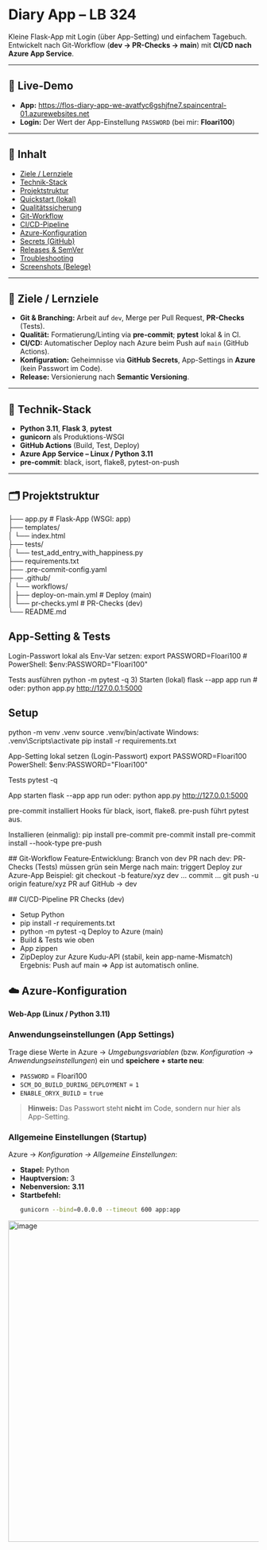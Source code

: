 # Diary App – LB 324

Kleine Flask-App mit Login (über App-Setting) und einfachem Tagebuch.  
Entwickelt nach Git-Workflow (**dev → PR-Checks → main**) mit **CI/CD nach Azure App Service**.

---

## 🔗 Live-Demo

- **App:** https://flos-diary-app-we-avatfyc6gshjfne7.spaincentral-01.azurewebsites.net  
- **Login:** Der Wert der App-Einstellung `PASSWORD` (bei mir: **Floari100**)

---

## 🧭 Inhalt

- [Ziele / Lernziele](#-ziele--lernziele)
- [Technik-Stack](#-technik-stack)
- [Projektstruktur](#-projektstruktur)
- [Quickstart (lokal)](#-quickstart-lokal)
- [Qualitätssicherung](#-qualitätssicherung)
- [Git-Workflow](#-git-workflow)
- [CI/CD-Pipeline](#-cicd-pipeline)
- [Azure-Konfiguration](#-azure-konfiguration)
- [Secrets (GitHub)](#-secrets-github)
- [Releases & SemVer](#-releases--semver)
- [Troubleshooting](#-troubleshooting)
- [Screenshots (Belege)](#-screenshots-belege)

---

## 🎯 Ziele / Lernziele

- **Git & Branching:** Arbeit auf `dev`, Merge per Pull Request, **PR-Checks** (Tests).  
- **Qualität:** Formatierung/Linting via **pre-commit**; **pytest** lokal & in CI.  
- **CI/CD:** Automatischer Deploy nach Azure beim Push auf `main` (GitHub Actions).  
- **Konfiguration:** Geheimnisse via **GitHub Secrets**, App-Settings in **Azure** (kein Passwort im Code).  
- **Release:** Versionierung nach **Semantic Versioning**.

---

## 🧰 Technik-Stack

- **Python 3.11**, **Flask 3**, **pytest**
- **gunicorn** als Produktions-WSGI
- **GitHub Actions** (Build, Test, Deploy)
- **Azure App Service – Linux / Python 3.11**
- **pre-commit**: black, isort, flake8, pytest-on-push

---

## 🗂 Projektstruktur

├── app.py # Flask-App (WSGI: app)                                  
├── templates/                                              
│ └── index.html                                         
├── tests/                                     
│ └── test_add_entry_with_happiness.py                                     
├── requirements.txt                                     
├── .pre-commit-config.yaml                                     
├── .github/                                     
│ └── workflows/                                     
│ ├── deploy-on-main.yml # Deploy (main)                                     
│ └── pr-checks.yml # PR-Checks (dev)                                     
└── README.md                                     

## App-Setting & Tests
 Login-Passwort lokal als Env-Var setzen:
export PASSWORD=Floari100            # PowerShell: $env:PASSWORD="Floari100"

 Tests ausführen
python -m pytest -q
3) Starten (lokal)
flask --app app run                  # oder: python app.py
 http://127.0.0.1:5000

## Setup
python -m venv .venv
source .venv/bin/activate     Windows: .venv\Scripts\activate
pip install -r requirements.txt

 App-Setting lokal setzen (Login-Passwort)
export PASSWORD=Floari100      PowerShell: $env:PASSWORD="Floari100"

 Tests
pytest -q

 App starten
flask --app app run            oder: python app.py
http://127.0.0.1:5000

pre-commit installiert Hooks für black, isort, flake8.
pre-push führt pytest aus.

Installieren (einmalig):
pip install pre-commit
pre-commit install
pre-commit install --hook-type pre-push

## Git-Workflow
Feature‐Entwicklung: Branch von dev
PR nach dev: PR-Checks (Tests) müssen grün sein
Merge nach main: triggert Deploy zur Azure-App
Beispiel:
git checkout -b feature/xyz dev
 ... commit ...
git push -u origin feature/xyz
 PR auf GitHub -> dev

## CI/CD-Pipeline
PR Checks (dev)
- Setup Python
- pip install -r requirements.txt
- python -m pytest -q
Deploy to Azure (main)
- Build & Tests wie oben
- App zippen
- ZipDeploy zur Azure Kudu-API (stabil, kein app-name-Mismatch)
Ergebnis: Push auf main ⇒ App ist automatisch online.


## ☁️ Azure-Konfiguration

**Web-App (Linux / Python 3.11)**

### Anwendungseinstellungen (App Settings)
Trage diese Werte in Azure → *Umgebungsvariablen* (bzw. *Konfiguration → Anwendungseinstellungen*) ein und **speichere + starte neu**:
- `PASSWORD` = Floari100
- `SCM_DO_BUILD_DURING_DEPLOYMENT` = `1`   <!-- erzwingt Oryx-Build auf dem Server -->
- `ENABLE_ORYX_BUILD` = `true`             <!-- optional, schadet nicht -->

> **Hinweis:** Das Passwort steht **nicht** im Code, sondern nur hier als App-Setting.

### Allgemeine Einstellungen (Startup)
Azure → *Konfiguration → Allgemeine Einstellungen*:
- **Stapel:** Python  
- **Hauptversion:** 3  
- **Nebenversion:** **3.11**
- **Startbefehl:**
  ```bash
  gunicorn --bind=0.0.0.0 --timeout 600 app:app
<img width="1432" height="647" alt="image" src="https://github.com/user-attachments/assets/cb349fde-fe4a-4056-86b0-a03a6a732e7f" />

  
